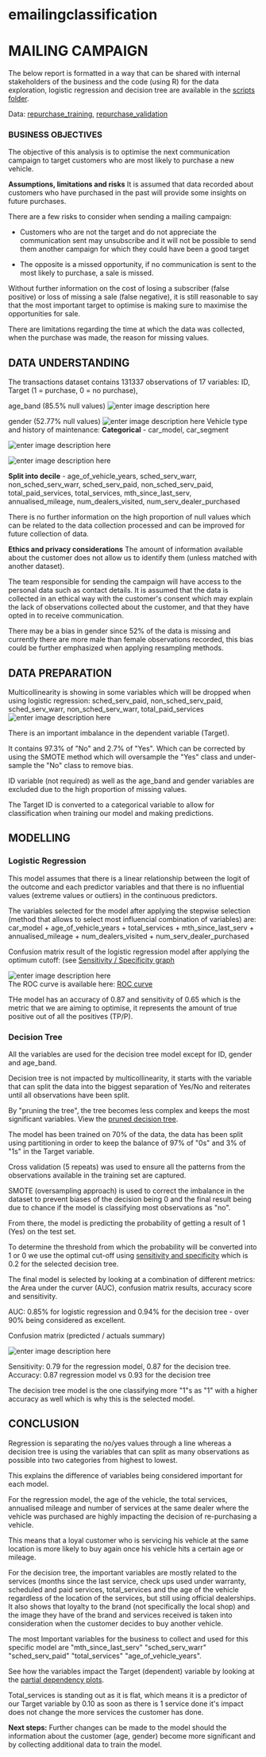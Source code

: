 # emailingclassification
 
# MAILING CAMPAIGN

The below report is formatted in a way that can be shared with internal stakeholders of the business and the code (using R) for the data exploration, logistic regression and decision tree are available in the [scripts folder](https://github.com/SandraLeriche/classification/tree/master/scripts).

Data: [repurchase_training](https://github.com/SandraLeriche/classification/blob/master/data/repurchase_training.csv), [repurchase_validation](https://github.com/SandraLeriche/classification/blob/master/data/repurchase_validation.csv)

### BUSINESS OBJECTIVES

The objective of this analysis is to optimise the next communication campaign to target customers who are most likely to purchase a new vehicle.

**Assumptions, limitations and risks**
It is assumed that data recorded about customers who have purchased in the past will provide some insights on future purchases.

There are a few risks to consider when sending a mailing campaign:

- Customers who are not the target and do not appreciate the communication sent may unsubscribe and it will not be possible to send them another campaign for which they could have been a good target

- The opposite is a missed opportunity, if no communication is sent to the most likely to purchase, a sale is missed. 
 
Without further information on the cost of losing a subscriber (false positive) or loss of missing a sale (false negative), it is still reasonable to say that the most important target to optimise is making sure to maximise the opportunities for sale.

There are limitations regarding the time at which the data was collected, when the purchase was made, the reason for missing values.

## DATA UNDERSTANDING

The transactions dataset contains 131337 observations of 17 variables: 
ID, Target (1 = purchase, 0 = no purchase),

age_band (85.5% null values)
![enter image description here](https://github.com/SandraLeriche/classification/blob/master/images/age_band_plot.png)

gender (52.77% null values) 
![enter image description here](https://github.com/SandraLeriche/classification/blob/master/images/gender_plot.png)
Vehicle type and history of maintenance: 
**Categorical** - car_model, car_segment 

![enter image description here](https://github.com/SandraLeriche/classification/blob/master/images/car_model_plot.png)

![enter image description here](https://github.com/SandraLeriche/classification/blob/master/images/car_segment_plot.png)

**Split into decile** - age_of_vehicle_years, sched_serv_warr, non_sched_serv_warr, sched_serv_paid, non_sched_serv_paid, total_paid_services, total_services, mth_since_last_serv, annualised_mileage, num_dealers_visited, num_serv_dealer_purchased

There is no further information on the high proportion of null values which can be related to the data collection processed and can be improved for future collection of data.

**Ethics and privacy considerations**
The amount of information available about the customer does not allow us to identify them (unless matched with another dataset). 

The team responsible for sending the campaign will have access to the personal data such as contact details. It is assumed that the data is collected in an ethical way with the customer's consent which may explain the lack of observations collected about the customer, and that they have opted in to receive communication. 

There may be a bias in gender since 52% of the data is missing and currently there are more male than female observations recorded, this bias could be further emphasized when applying resampling methods.

## DATA PREPARATION

Multicollinearity is showing in some variables which will be dropped when using logistic regression: sched_serv_paid, non_sched_serv_paid, sched_serv_warr, non_sched_serv_warr, total_paid_services
![enter image description here](https://github.com/SandraLeriche/classification/blob/master/images/multicollinearity.png)

There is an important imbalance in the dependent variable (Target).

It contains 97.3% of "No" and 2.7% of "Yes". Which can be corrected by using the SMOTE method which will oversample the "Yes" class and under-sample the "No" class to remove bias.

ID variable (not required) as well as the age_band and gender variables are excluded due to the high proportion of missing values.

The Target ID is converted to a categorical variable to allow for classification when training our model and making predictions.

## MODELLING

### Logistic Regression

This model assumes that there is a linear relationship between the logit of the outcome and each predictor variables and that there is no influential values (extreme values or outliers) in the continuous predictors.

The variables selected for the model after applying the stepwise selection (method that allows to select most influencial combination of variables) are:
car_model + age_of_vehicle_years + total_services + mth_since_last_serv + annualised_mileage + num_dealers_visited + num_serv_dealer_purchased

Confusion matrix result of the logistic regression model after applying the optimum cutoff: (see [Sensitivity / Specificity graph](https://github.com/SandraLeriche/classification/blob/master/images/sens_spec_log_reg.png) 

![enter image description here](https://github.com/SandraLeriche/classification/blob/master/images/cm_log_reg.JPG)                        
The ROC curve is available here: [ROC curve](https://github.com/SandraLeriche/classification/blob/master/images/roc_curve_log_reg.png)

THe model has an accuracy of 0.87 and sensitivity of 0.65 which is the metric that we are aiming to optimise, it represents the amount of true positive out of all the positives (TP/P).

### Decision Tree

All the variables are used for the decision tree model except for ID, gender and age_band.

Decision tree is not impacted by multicollinearity, it starts with the variable that can split the data into the biggest separation of Yes/No and reiterates until all observations have been split. 

By "pruning the tree", the tree becomes less complex and keeps the most significant variables. View the  [pruned decision tree](https://github.com/SandraLeriche/classification/blob/master/images/pruned_decision_tree.png).


The model has been trained on 70% of the data, the data has been split using partitioning in order to keep the balance of 97% of "0s" and 3% of "1s" in the Target variable.

Cross validation (5 repeats) was used to ensure all the patterns from the observations available in the training set are captured. 

SMOTE (oversampling approach) is used to correct the imbalance in the dataset to prevent biases of the decision being 0 and the final result being due to chance if the model is classifying most observations as "no". 

From there, the model is predicting the probability of getting a result of 1 (Yes) on the test set. 

To determine the threshold from which the probability will be converted into 1 or 0 we use the optimal cut-off using [sensitivity and specificity](https://github.com/SandraLeriche/classification/blob/master/images/sens_spec_dec_tree.png) which is 0.2 for the selected decision tree. 

The final model is selected by looking at a combination of different metrics:
the Area under the curver (AUC), confusion matrix results, accuracy score and sensitivity.

AUC: 0.85% for logistic regression and 0.94% for the decision tree - over 90% being considered as excellent.

Confusion matrix (predicted / actuals summary)

![enter image description here](https://github.com/SandraLeriche/classification/blob/master/images/cm_decision_tree.JPG)

Sensitivity: 0.79 for the regression model, 0.87 for the decision tree. 
Accuracy: 0.87 regression model vs 0.93 for the decision tree

The decision tree model is the one classifying more "1"s as "1" with a higher accuracy as well which is why this is the selected model.


## CONCLUSION

Regression is separating the no/yes values through a line whereas a decision tree is using the variables that can split as many observations as possible into two categories from highest to lowest. 

This explains the difference of variables being considered important for each model. 

For the regression model, the age of the vehicle, the total services, annualised mileage and number of services at the same dealer where the vehicle was purchased are highly impacting the decision of re-purchasing a vehicle. 

This means that a loyal customer who is servicing his vehicle at the same location is more likely to buy again once his vehicle hits a certain age or mileage.

For the decision tree, the important variables are mostly related to the services (months since the last service, check ups used under warranty, scheduled and paid services, total_services and the age of the vehicle regardless of the location of the services, but still using official dealerships.
It also shows that loyalty to the brand (not specifically the local shop) and the image they have of the brand and services received is taken into consideration when the customer decides to buy another vehicle.

The most Important variables for the business to collect and used for this specific model are "mth_since_last_serv" "sched_serv_warr" "sched_serv_paid" "total_services" "age_of_vehicle_years". 

See how the variables impact the Target (dependent) variable by looking at the [partial dependency plots](https://github.com/SandraLeriche/classification/tree/master/images/partial_dependency_plots).

Total_services is standing out as it is flat, which means it is a predictor of our Target variable by 0.10 as soon as there is 1 service done it's impact does not change the more services the customer has done.

**Next steps:**
Further changes can be made to the model should the information about the customer (age, gender) become more significant and by collecting additional data to train the model.